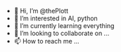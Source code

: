 - 👋 Hi, I’m @thePlott
- 👀 I’m interested in AI, python
- 🌱 I’m currently learning everything
- 💞️ I’m looking to collaborate on ...
- 📫 How to reach me ...

<!---
thePlott/thePlott is a ✨ special ✨ repository because its `README.md` (this file) appears on your GitHub profile.
You can click the Preview link to take a look at your changes.
--->
